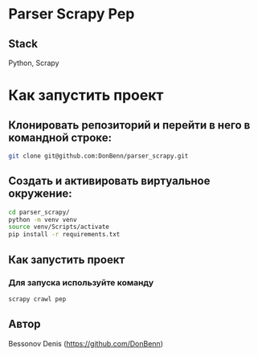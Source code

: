 # Parser Scrapy Pep

## Stack

Python, Scrapy

# Как запустить проект

## Клонировать репозиторий и перейти в него в командной строке:


```bash
git clone git@github.com:DonBenn/parser_scrapy.git
```

## Cоздать и активировать виртуальное окружение:
```bash
cd parser_scrapy/
python -m venv venv
source venv/Scripts/activate
pip install -r requirements.txt
```

## Как запустить проект

### Для запуска используйте команду
```bash
scrapy crawl pep
```

## Автор

Bessonov Denis (https://github.com/DonBenn)